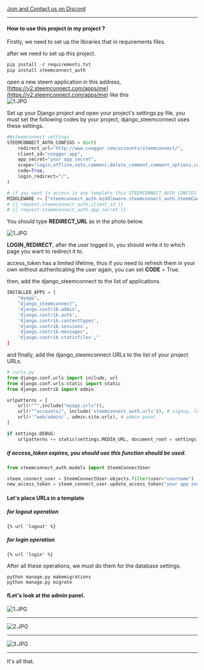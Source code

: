 [Join and Contact us on Discord](https://discord.gg/avmdZJa)

------

#### How to use this project in my project ?

Firstly, we need to set up the libraries that in requirements files.

after we need to set up this project.

```python
pip install -r requirements.txt
pip install steemconnect_auth
```

open a new steem application in this address, [https://v2.steemconnect.com/apps/me](https://v2.steemconnect.com/apps/me) like this
<br>
![1.JPG](https://cdn.steemitimages.com/DQmUuKDj9mzR29bKkXq6Z7r7uaVT1Q3NV6QuBFTGe3WE4Qh/1.JPG)

Set up your Django project and open your project's settings.py file, you must set the following codes by your project, django_steemconnect uses these settings.

```python
##steemconnect settings
STEEMCONNECT_AUTH_CONFIGS = dict(
    redirect_url="http://www.coogger.com/accounts/steemconnect/",
    client_id="coogger.app",
    app_secret="your app secret",
    scope="login,offline,vote,comment,delete_comment,comment_options,custom_json,claim_reward_balance",
    code=True,
    login_redirect="/",
)

# if you want to access in any template this STEEMCONNECT_AUTH_CONFIGS
MIDDLEWARE += ["steemconnect_auth.middleware.steemconnect_auth.SteemConnectAuthMiddleware"]
# {{ request.steemconnect_auth.client_id }}
# {{ request.steemconnect_auth.app_secret }}

```
You should type **REDIRECT_URL** as in the photo below.

![1.JPG](https://cdn.steemitimages.com/DQmRYNKg9z6D9PEmkeSFqiuHpUEjmeEqA36HjrLaqSxgUMQ/1.JPG)

**LOGIN_REDIRECT**, after the user logged in, you should write it to which page you want to redirect it to.

access_token has a limited lifetime, thus if you need to refresh them in your own without authenticating the user again, you can set **CODE** = True.

then, add the django_steemconnect to the list of applications.

```python
INSTALLED_APPS = [
    "myapp",
    "django_steemconnect",
    'django.contrib.admin',
    'django.contrib.auth',
    'django.contrib.contenttypes',
    'django.contrib.sessions',
    'django.contrib.messages',
    'django.contrib.staticfiles',"
]
```
and finally, add the django_steemconnect URLs to the list of your project URLs.

```python
# /urls.py
from django.conf.urls import include, url
from django.conf.urls.static import static
from django.contrib import admin

urlpatterns = [
    url(r"^",include("myapp.urls")),
    url(r"^accounts/", include('steemconnect_auth.urls')), # signup, login or create new user
    url(r'^web/admin/', admin.site.urls), # admin panel
]

if settings.DEBUG:
    urlpatterns += static(settings.MEDIA_URL, document_root = settings.MEDIA_ROOT)
```

##### if access_token expires, you should use this function should be used.

```python
from steemconnect_auth.models import SteemConnectUser

steem_connect_user = SteemConnectUser.objects.filter(user="username")
new_access_token = steem_connect_user.update_access_token("your app secret")
```

#### Let's place URLs in a template

##### for logout operation
```
{% url 'logout' %}
```


##### for login operation
```
{% url 'login' %}
```

After all these operations, we must do them for the database settings.

```
python manage.py makemigrations
python manage.py migrate
```

#### fLet's look at the admin panel.

![1.JPG](https://cdn.steemitimages.com/DQmc4FyM4kQ1ZBP8ihDfCp6vWq4E8Aia3A1aiRpWP4Po4so/1.JPG)

----

![2.JPG](https://cdn.steemitimages.com/DQmPkJbQZqr7e99enWg12vVnH4sCoKTbBWdjZ679ZEBxKLF/2.JPG)

----

![3.JPG](https://cdn.steemitimages.com/DQmdj7hL26xpXGQTVdfrQDzkcCqcsQaBWBnYs5ARuUao4Gg/3.JPG)

----

It's all that.
